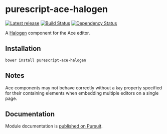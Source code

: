 # purescript-ace-halogen

[![Latest release](http://img.shields.io/bower/v/purescript-ace-halogen.svg)](https://github.com/slamdata/purescript-ace-halogen/releases)
[![Build Status](https://travis-ci.org/slamdata/purescript-ace-halogen.svg?branch=master)](https://travis-ci.org/slamdata/purescript-ace-halogen)
[![Dependency Status](https://www.versioneye.com/user/projects/563a1eda1d47d4001500088b/badge.svg?style=flat)](https://www.versioneye.com/user/projects/563a1eda1d47d4001500088b)

A [Halogen](https://github.com/slamdata/purescript-halogen) component for the Ace editor.

## Installation

```
bower install purescript-ace-halogen
```

## Notes

Ace components may not behave correctly without a `key` property specified for their containing elements when embedding multiple editors on a single page.

## Documentation

Module documentation is [published on Pursuit](http://pursuit.purescript.org/packages/purescript-halogen-css).
